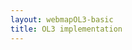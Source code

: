 ```yaml
---
layout: webmapOL3-basic
title: OL3 implementation
---
```


<div id="mapOL3" style="width: 100%, height: 400px"></div>

<script>
  new ol.Map({
    layers: [
      new ol.layer.Tile({source: new ol.source.OSM()})
    ],
    view: new ol.View2D({
      center: ol.proj.transform([-1.55, 53.8], 'EPSG:4326', 'EPSG:3857'),
          zoom: 12
    }),
    target: 'mapOL3'
  }); 
</script>
